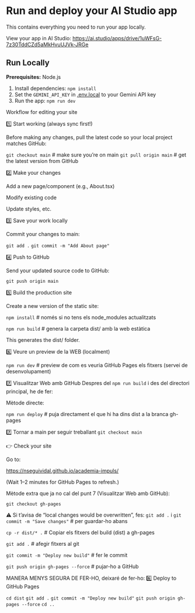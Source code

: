 

# Run and deploy your AI Studio app

This contains everything you need to run your app locally.

View your app in AI Studio: https://ai.studio/apps/drive/1uWFsG-7z30TddCZd5aMkHvuUJVk-JRGe

## Run Locally

**Prerequisites:**  Node.js


1. Install dependencies:
   `npm install`
2. Set the `GEMINI_API_KEY` in [.env.local](.env.local) to your Gemini API key
3. Run the app:
   `npm run dev`




Workflow for editing your site

1️⃣ Start working (always sync first!)

Before making any changes, pull the latest code so your local project matches GitHub:

`git checkout main`          # make sure you’re on main
`git pull origin main`       # get the latest version from GitHub

2️⃣ Make your changes

Add a new page/component (e.g., About.tsx)

Modify existing code

Update styles, etc.

3️⃣ Save your work locally

Commit your changes to main:

`git add .`
`git commit -m "Add About page"`

4️⃣ Push to GitHub

Send your updated source code to GitHub:

`git push origin main`

5️⃣ Build the production site

Create a new version of the static site:

`npm install`      # només si no tens els node_modules actualitzats

`npm run build`   # genera la carpeta dist/ amb la web estàtica

This generates the dist/ folder.

6️⃣ Veure un preview de la WEB (localment)

`npm run dev` # preview de com es veuria GitHub Pages els fitxers (servei de desenvolupament)


7️⃣ Visualitzar Web amb GitHub
Despres del `npm run build` i des del directori principal, he de fer:

Mètode directe:

`npm run deploy`  # puja directament el que hi ha dins dist a la branca gh-pages


7️⃣ Tornar a main per seguir treballant
`git checkout main`



👉 Check your site

Go to:

https://nseguividal.github.io/academia-impuls/


(Wait 1–2 minutes for GitHub Pages to refresh.)


Mètode extra que ja no cal del punt 7 (Visualitzar Web amb GitHub):

 `git checkout gh-pages`

⚠️ Si t’avisa de “local changes would be overwritten”, fes: `git add .` i `git commit -m "Save changes"`  # per guardar-ho abans
 
 `cp -r dist/* .`  # Copiar els fitxers del build (dist) a gh-pages

 `git add .`  # afegir fitxers al git

 `git commit -m "Deploy new build"`  # fer le commit

 `git push origin gh-pages --force`  # pujar-ho a GitHub




MANERA MENYS SEGURA DE FER-HO, deixaré de fer-ho: 
6️⃣ Deploy to GitHub Pages

`cd dist`
`git add .`
`git commit -m "Deploy new build"`
`git push origin gh-pages --force`
`cd ..`
